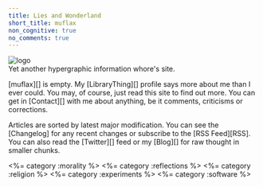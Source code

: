 ```yaml
---
title: Lies and Wonderland
short_title: muflax
non_cognitive: true
no_comments: true
---
```


![logo](/pigs/logo.jpg)   
Yet another hypergraphic information whore's site.

[muflax][] is empty. My [LibraryThing][] profile says more about me than I ever could.
You may, of course, just read this site to find out more. You can
get in [Contact][] with me about anything, be it comments, criticisms or
corrections.

Articles are sorted by latest major modification. You can see the [Changelog]
for any recent changes or subscribe to the [RSS Feed][RSS]. You can also read
the [Twitter][] feed or my [Blog][] for raw thought in smaller chunks.

<%= category :morality %>
<%= category :reflections %>
<%= category :religion %>
<%= category :experiments %>
<%= category :software %>
